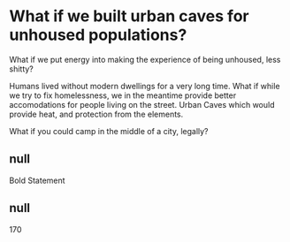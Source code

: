# What if we built urban caves for unhoused populations? 

What if we put energy into making the experience of being unhoused, less shitty? 

Humans lived without modern dwellings for a very long time. What if while we try to fix homelessness, we in the meantime provide better accomodations for people living on the street. Urban Caves which would provide heat, and protection from the elements. 

What if you could camp in the middle of a city, legally? 

## null

Bold Statement

## null

170
